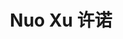 ---
layout: page
title: Nuo Xu 许诺
description: Master Student<br />硕士研究生<br />&nbsp;
img: /assets/img/icon6.png
email: test
bio: >
    An Ionian of deep resolve, Yasuo is an agile swordsman who wields the air itself against his enemies. As a proud young man, he was falsely accused of murdering his master—unable to prove his innocence, he was forced to slay his own brother in self defense. Even after his master's true killer was revealed, Yasuo still could not forgive himself for all he had done, and now wanders his homeland with only the wind to guide his blade.
bio_cn: >
    dd
importance: 3
category: student
---